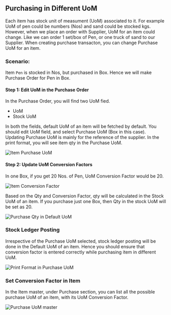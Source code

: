 ## Purchasing in Different UoM

Each item has stock unit of measument (UoM) associated to it. For example UoM of pen could be numbers (Nos) and sand could be stocked kgs. However, when we place an order with Supplier, UoM for an item could change. Like we can order 1 set/box of Pen, or one truck of sand to our Supplier. When creating purchase transacton, you can change Purchase UoM for an item.

### Scenario:

Item `Pen` is stocked in Nos, but purchased in Box. Hence we will make Purchase Order for Pen in Box.

#### Step 1: Edit UoM in the Purchase Order

In the Purchase Order, you will find two UoM fied.

*   UoM
*   Stock UoM

In both the fields, default UoM of an item will be fetched by default. You should edit UoM field, and select Purchase UoM (Box in this case). Updating Purchase UoM is mainly for the reference of the supplier. In the print format, you will see item qty in the Purchase UoM.

![Item Purchase UoM](https://docs.erpnext.com/files/editing-uom-in-po.gif)

#### Step 2: Update UoM Conversion Factors

In one Box, if you get 20 Nos. of Pen, UoM Conversion Factor would be 20.

![Item Conversion Factor](https://docs.erpnext.com/files/po-conversion-factor.png)

Based on the Qty and Conversion Factor, qty will be calculated in the Stock UoM of an item. If you purchase just one Box, then Qty in the stock UoM will be set as 20.

![Purchase Qty in Default UoM](https://docs.erpnext.com/files/po-qty-in-stock-uom.png)

### Stock Ledger Posting

Irrespective of the Purchase UoM selected, stock ledger posting will be done in the Default UoM of an item. Hence you should ensure that conversion factor is entered correctly while purchasing item in different UoM.

![Print Format in Purchase UoM](https://docs.erpnext.com/files/po-stock-uom-ledger.png)

### Set Conversion Factor in Item

In the Item master, under Purchase section, you can list all the possible purchase UoM of an item, with its UoM Conversion Factor.

![Purchase UoM master](https://docs.erpnext.com/files/item-purchase-uom-conversion.png)